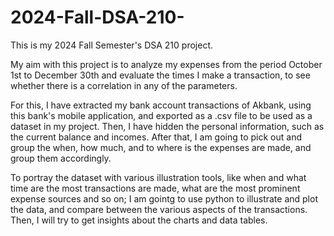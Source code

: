 # 2024-Fall-DSA-210-

This is my 2024 Fall Semester's DSA 210 project. 

My aim with this project is to analyze my expenses from the period October 1st to December 30th and evaluate the times I make a transaction, to see whether there is a correlation in any of the parameters.

For this, I have extracted my bank account transactions of Akbank, using this bank's mobile application, and exported as a .csv file to be used as a dataset in my project. Then, I have hidden the personal information, such as the current balance and incomes. After that, I am going to pick out and group the when, how much, and to where is the expenses are made, and group them accordingly.

To portray the dataset with various illustration tools, like when and what time are the most transactions are made, what are the most prominent expense sources and so on; I am gointg to use python to illustrate and plot the data, and compare between the various aspects of the transactions. Then, I will try to get insights about the charts and data tables.
